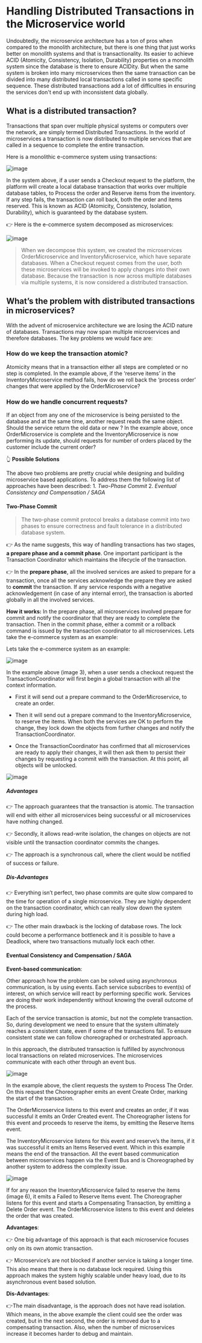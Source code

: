 # Handling Distributed Transactions in the Microservice world

Undoubtedly, the microservice architecture has a ton of pros when compared to the monolith architecture, but there is one thing that just works better on monolith systems and that is transactionality. Its easier to achieve ACID (Atomicity, Consistency, Isolation, Durability) properties on a monolith system since the database is there to ensure ACIDity. But when the same system is broken into many microservices then the same transaction can be divided into many distributed local transactions called in some specific sequence. These distributed transactions add a lot of difficulties in ensuring the services don't end up with inconsistent data globally.

## What is a distributed transaction?
Transactions that span over multiple physical systems or computers over the network, are simply termed Distributed Transactions. In the world of microservices a transaction is now distributed to multiple services that are called in a sequence to complete the entire transaction.

Here is a monolithic e-commerce system using transactions:

![image](https://user-images.githubusercontent.com/33947539/151691034-a0031bba-5736-4d51-8b05-0febb37baea0.png)

In the system above, if a user sends a Checkout request to the platform, the platform will create a local database transaction that works over multiple database tables, to Process the order and Reserve items from the inventory. If any step fails, the transaction can roll back, both the order and items reserved. This is known as ACID (Atomicity, Consistency, Isolation, Durability), which is guaranteed by the database system.

👉 Here is the e-commerce system decomposed as microservices:

![image](https://user-images.githubusercontent.com/33947539/151691081-5423f61c-1f58-45d6-9110-6c201e1d6f6c.png)

>When we decompose this system, we created the microservices OrderMicroservice and InventoryMicroservice, which have separate databases. When a Checkout request comes from the user, both these microservices will be invoked to apply changes into their own database. Because the transaction is now across multiple databases via multiple systems, it is now considered a distributed transaction.

## What’s the problem with distributed transactions in microservices?

With the advent of microservice architecture we are losing the ACID nature of databases. Transactions may now span multiple microservices and therefore databases. The key problems we would face are:

### How do we keep the transaction atomic?
Atomicity means that in a transaction either all steps are completed or no step is completed. In the example above, if the ‘reserve items’ in the InventoryMicroservice method fails, how do we roll back the ‘process order’ changes that were applied by the OrderMicroservice?

### How do we handle concurrent requests?
If an object from any one of the microservice is being persisted to the database and at the same time, another request reads the same object. Should the service return the old data or new ? In the example above, once OrderMicroservice is complete and the InventoryMicroservice is now performing its update, should requests for number of orders placed by the customer include the current order?

👆 **Possible Solutions**

The above two problems are pretty crucial while designing and building microservice based applications. To address them the following list of approaches have been described:
      1. *Two-Phase Commit*
      2. *Eventual Consistency and Compensation / SAGA*

#### Two-Phase Commit
>The two-phase commit protocol breaks a database commit into two phases to ensure correctness and fault tolerance in a distributed database system.

👉 As the name suggests, this way of handling transactions has two stages, **a prepare phase and a commit phase**. One important participant is the Transaction Coordinator which maintains the lifecycle of the transaction.

👉 In the **prepare phase**, all the involved services are asked to prepare for a transaction, once all the services acknowledge the prepare they are asked to **commit** the transaction. If any service responds with a negative acknowledgement (in case of any internal error), the transaction is aborted globally in all the involved services.

**How it works:**
In the prepare phase, all microservices involved prepare for commit and notify the coordinator that they are ready to complete the transaction. Then in the commit phase, either a commit or a rollback command is issued by the transaction coordinator to all microservices.
Lets take the e-commerce system as an example:

Lets take the e-commerce system as an example:

![image](https://user-images.githubusercontent.com/33947539/151698589-79bdc4f3-0743-4a19-8967-4755449dbead.png)

In the example above (image 3), when a user sends a checkout request the TransactionCoordinator will first begin a global transaction with all the context information. 

- First it will send out a prepare command to the OrderMicroservice, to create an order. 

- Then it will send out a prepare command to the InventoryMicroservice, to reserve the items. When both the services are OK to perform the change, they lock down the objects 
  from further changes and notify the TransactionCoordinator. 
  
- Once the TransactionCoordinator has confirmed that all microservices are ready to apply their changes, it will then ask them to persist their changes by requesting a commit 
  with the transaction. At this point, all objects will be unlocked.

![image](https://user-images.githubusercontent.com/33947539/151698670-1f66b22e-fc36-40c5-8a52-68b5aa61da0b.png)

##### Advantages
👉 The approach guarantees that the transaction is atomic. The transaction will end with either all microservices being successful or all microservices have nothing changed.

👉 Secondly, it allows read-write isolation, the changes on objects are not visible until the transaction coordinator commits the changes.

👉 The approach is a synchronous call, where the client would be notified of success or failure.

##### Dis-Advantages

👉 Everything isn’t perfect, two phase commits are quite slow compared to the time for operation of a single microservice. They are highly dependent on the transaction coordinator, which can really slow down the system during high load.

👉 The other main drawback is the locking of database rows. The lock could become a performance bottleneck and it is possible to have a Deadlock, where two transactions mutually lock each other.

#### Eventual Consistency and Compensation / SAGA

**Event-based communication**:

Other approach how the problem can be solved using asynchronous communication, is by using events. Each service subscribes to event(s) of interest, on which service will react by performing specific work. Services are doing their work independently without knowing the overall outcome of the process.

Each of the service transaction is atomic, but not the complete transaction. So, during development we need to ensure that the system ultimately reaches a consistent state, even if some of the transactions fail. To ensure consistent state we can follow choreographed or orchestrated approach.

In this approach, the distributed transaction is fulfilled by asynchronous local transactions on related microservices. The microservices communicate with each other through an event bus.

![image](https://user-images.githubusercontent.com/33947539/151698812-1bb45d26-7409-4980-9365-39a8e9a03410.png)

In the example above, the client requests the system to Process The Order. On this request the Choreographer emits an event Create Order, marking the start of the transaction. 

The OrderMicroservice listens to this event and creates an order, if it was successful it emits an Order Created event. The Choreographer listens for this event and proceeds to reserve the items, by emitting the Reserve Items event. 

The InventoryMicroservice listens for this event and reserve’s the items, if it was successful it emits an Items Reserved event. Which in this example means the end of the transaction.
All the event based communication between microservices happen via the Event Bus and is Choreographed by another system to address the complexity issue.


![image](https://user-images.githubusercontent.com/33947539/151698895-77ea3ece-a3bd-4a0e-968e-1991a11666e2.png)


If for any reason the InventoryMicroservice failed to reserve the items (image 6), it emits a Failed to Reserve Items event. The Choreographer listens for this event and starts a Compensating Transaction, by emitting a Delete Order event. The OrderMicroservice listens to this event and deletes the order that was created.

**Advantages**:

👉 One big advantage of this approach is that each microservice focuses only on its own atomic transaction. 

👉 Microservice’s are not blocked if another service is taking a longer time. This also means that there is no database lock required. Using this approach makes the system highly scalable under heavy load, due to its asynchronous event based solution.

**Dis-Advantages**:

👉The main disadvantage, is the approach does not have read isolation. Which means, in the above example the client could see the order was created, but in the next second, the order is removed due to a compensating transaction. Also, when the number of microservices increase it becomes harder to debug and maintain.
